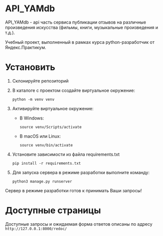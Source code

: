 # API_YAMdb
API_YAMdb -  api часть сервиса публикации отзывов на различные произведения искусства (фильмы, книги, музыкальные произведения и т.д.).

Учебный проект, выполненный в рамках курса python-разработчик от Яндекс.Практикум.
# Установить
1. Склонируйте репозиторий
2. В каталоге с проектом создайте виртуальное окружение:

   ```
   python -m venv venv
   ```
3. Активируйте виртуальное окружение:
   * В Windows:

      ```
      source venv/Scripts/activate
      ```
    * В macOS или Linux:

      ```
      source venv/bin/activate
      ```
4. Установите зависимости из файла requirements.txt
 
   ```
   pip install -r requirements.txt
   ```
5. Для запуска сервера в режиме разработки выполните команду:
    
   ```
   python3 manage.py runserver
   ```

Сервер в режиме разработки готов к принимать Ваши запросы!
# Доступные страницы
Доступные запросы и ожидаемая форма ответов описаны по адресу `http://127.0.0.1:8000/redoc/`
      

   

